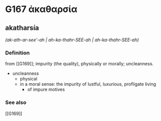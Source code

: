 # G167 ἀκαθαρσία

## akatharsía

_(ak-ath-ar-see'-ah | ah-ka-thahr-SEE-ah | ah-ka-thahr-SEE-ah)_

### Definition

from [[G169]]; impurity (the quality), physically or morally; uncleanness.

- uncleanness
  - physical
  - in a moral sense: the impurity of lustful, luxurious, profligate living
    - of impure motives

### See also

[[G169]]

